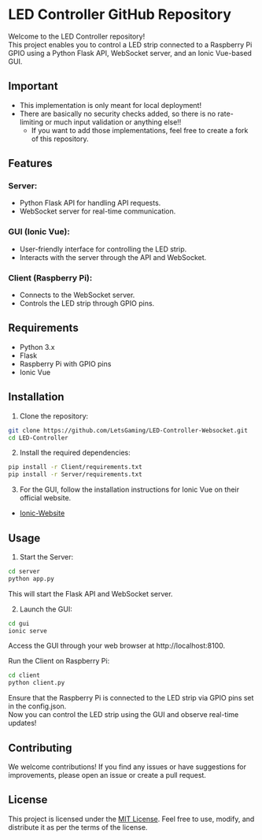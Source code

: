 # LED Controller GitHub Repository
Welcome to the LED Controller repository!<br>
This project enables you to control a LED strip connected to a Raspberry Pi GPIO using a Python Flask API, WebSocket server, and an Ionic Vue-based GUI.

## Important
* This implementation is only meant for local deployment! 
* There are basically no security checks added, so there is no rate-limiting or much input validation or anything else!!
    - If you want to add those implementations, feel free to create a fork of this repository.

## Features
### Server:
* Python Flask API for handling API requests.
* WebSocket server for real-time communication.
### GUI (Ionic Vue):
* User-friendly interface for controlling the LED strip.
* Interacts with the server through the API and WebSocket.
### Client (Raspberry Pi):
* Connects to the WebSocket server.
* Controls the LED strip through GPIO pins.

## Requirements
* Python 3.x
* Flask
* Raspberry Pi with GPIO pins
* Ionic Vue

## Installation
1. Clone the repository:
 
```bash 
git clone https://github.com/LetsGaming/LED-Controller-Websocket.git
cd LED-Controller
```
2. Install the required dependencies:

```bash 
pip install -r Client/requirements.txt
pip install -r Server/requirements.txt
```

3. For the GUI, follow the installation instructions for Ionic Vue on their official website.
* [Ionic-Website](https://ionicframework.com/docs/intro/cli)

## Usage
1. Start the Server:
```bash
cd server
python app.py
```
This will start the Flask API and WebSocket server.

2. Launch the GUI:
```bash
cd gui
ionic serve
```
Access the GUI through your web browser at http://localhost:8100.

Run the Client on Raspberry Pi:
```bash
cd client
python client.py
```
Ensure that the Raspberry Pi is connected to the LED strip via GPIO pins set in the config.json.<br>
Now you can control the LED strip using the GUI and observe real-time updates!

## Contributing
We welcome contributions! If you find any issues or have suggestions for improvements, please open an issue or create a pull request.

## License
This project is licensed under the [MIT License](LICENSE.md). Feel free to use, modify, and distribute it as per the terms of the license.





